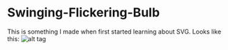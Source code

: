 # Swinging-Flickering-Bulb
This is something I made when first started learning about SVG.
Looks like this:
![alt tag](http://i.imgur.com/f8cODA8.png)
